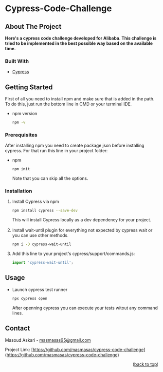 # Cypress-Code-Challenge
<div id="top"></div>


## About The Project

<b>Here's a cypress code challenge developed for Alibaba. This challenge is tried to be implemented in the best possible way based on the available time.</b>


### Built With

* [Cypress](https://www.cypress.io/)



## Getting Started

First of all you need to install npm and make sure that is added in the path. To do this, just run the bottom line in CMD or your terminal IDE.
* npm version
  ```sh
  npm -v
  ```


### Prerequisites

After installing npm you need to create package json before installing cypress. For that run this line in your project folder:
* npm
  ```sh
  npm init
  ```
  Note that you can skip all the options.


### Installation

1. Install Cypress via npm
    ```sh
   npm install cypress --save-dev
   ```
   This will install Cypress locally as a dev dependency for your project.
   <br><br>
2. Install wait-until plugin for everything not expected by cypress wait or you can use other methods.
   ```sh
   npm i -D cypress-wait-until
   ```
3. Add this line to your project's cypress/support/commands.js:
   ```js
   import 'cypress-wait-until';
   ```


## Usage

* Launch cypress test runner
  ```sh
  npx cypress open
  ```
  
  After openning cypress you can execute your tests witout any command lines.




## Contact

Masoud Askari - masmasas95@gmail.com

Project Link: [https://github.com/masmasas/cypress-code-challenge](https://github.com/masmasas/cypress-code-challenge)



<p align="right">(<a href="#top">back to top</a>)</p>

